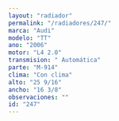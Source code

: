```yaml
---
layout: "radiador"
permalink: "/radiadores/247/"
marca: "Audi"
modelo: "TT"
ano: "2006"
motor: "L4 2.0"
transmision: " Automática"
parte: "M-914"
clima: "Con clima"
alto: "25 9/16"
ancho: "16 3/8"
observaciones: ""
id: "247"
---
```


